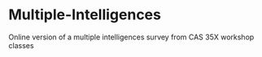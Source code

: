 # Multiple-Intelligences
Online version of a multiple intelligences survey from CAS 35X workshop classes
